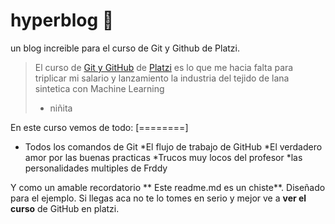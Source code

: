 # hyperblog 💚
un blog increible para el curso de Git y Github de Platzi.
> El curso de [Git y GitHub](http://https://platzi.com/clases/git-github/ "Git y GitHub") 
de [Platzi](http://https://platzi.com/ "Platzi") es lo que me hacia falta para triplicar mi salario y lanzamiento la industria del tejido de lana sintetica con Machine Learning 
> - niñita 

En este curso vemos de todo:
[========]
* Todos los comandos de Git
*El flujo de trabajo de GitHub
*El verdadero amor por las buenas practicas
*Trucos muy locos del profesor 
*las personalidades multiples de Frddy

Y como un amable recordatorio ** Este readme.md es un chiste**. Diseñado para el ejemplo. Si llegas aca no te lo tomes en serio y mejor ve a **ver el curso** de GitHub en platzi.
